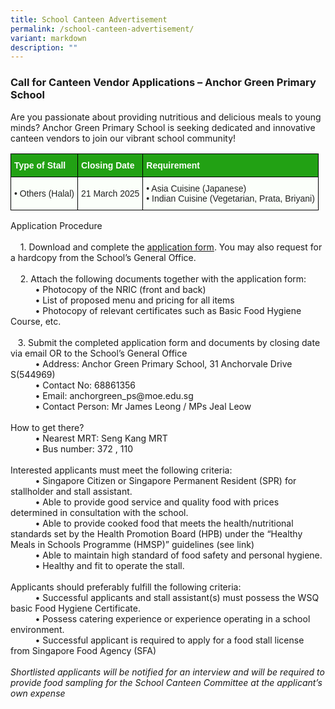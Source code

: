 ```yaml
---
title: School Canteen Advertisement
permalink: /school-canteen-advertisement/
variant: markdown
description: ""
---
```

### **Call for Canteen Vendor Applications – Anchor Green Primary School**

Are you passionate about providing nutritious and delicious meals to young minds? Anchor Green Primary School is seeking dedicated and innovative canteen vendors to join our vibrant school community!

<style type="text/css">
.tg  {border-collapse:collapse;border-spacing:0;}
.tg td{border-color:black;border-style:solid;border-width:1px;font-family:Arial, sans-serif;font-size:14px;
  overflow:hidden;padding:10px 5px;word-break:normal;}
.tg th{border-color:black;border-style:solid;border-width:1px;font-family:Arial, sans-serif;font-size:14px;
  font-weight:normal;overflow:hidden;padding:10px 5px;word-break:normal;}
.tg .tg-1h0n{background-color:#22A114;color:#FBFFFA;font-weight:bold;text-align:left;vertical-align:top}
.tg .tg-fskk{background-color:#FBFFFA;color:#21088A;font-weight:bold;text-align:center;text-decoration:underline;vertical-align:top}
.tg .tg-lb3e{background-color:#FBFFFA;color:#21088A;font-weight:bold;text-align:center;vertical-align:top}
.tg .tg-s6uv{background-color:#FBFFFA;color:#222;text-align:left;vertical-align:middle}
</style>
<table class="tg">
<thead>
  <tr>
    <th class="tg-1h0n">Type of Stall</th>
    <th class="tg-1h0n">Closing Date</th>
    <th class="tg-1h0n">Requirement</th>
  </tr>
</thead>
<tbody>
  <tr>
    <td class="tg-s6uv"><span style="color:#222;background-color:#FBFFFA">•	 Others (Halal)</span></td>
    <td class="tg-s6uv"><span style="color:#222;background-color:#FBFFFA">21 March 2025</span></td>
    <td class="tg-s6uv"><span style="color:#222;background-color:#FBFFFA">•	 Asia Cuisine (Japanese)<br>• Indian Cuisine (Vegetarian, Prata, Briyani)
</span></td>
  </tr>
  
</tbody>
</table>
Application Procedure<br><br>
&nbsp;&nbsp;&nbsp; 1. Download and complete the <a href="/files/Booklist/2025/AGPS_P1_Booklist_2025.pdf" target="_blank">application form</a>. You may also request for a hardcopy from the School’s General Office.<br><br>
&nbsp;&nbsp;&nbsp; 2. Attach the following documents together with the application form:<br>
&nbsp;&nbsp;&nbsp;&nbsp;&nbsp;&nbsp;&nbsp;&nbsp;&nbsp; •	Photocopy of the NRIC (front and back)<br>
&nbsp;&nbsp;&nbsp;&nbsp;&nbsp;&nbsp;&nbsp;&nbsp;&nbsp; •	List of proposed menu and pricing for all items<br>
&nbsp;&nbsp;&nbsp;&nbsp;&nbsp;&nbsp;&nbsp;&nbsp;&nbsp; •	Photocopy of relevant certificates such as Basic Food Hygiene Course, etc.<br><br>
&nbsp;&nbsp;&nbsp;3.	Submit the completed application form and documents by closing date via email OR to the School’s General Office<br>
&nbsp;&nbsp;&nbsp;&nbsp;&nbsp;&nbsp;&nbsp;&nbsp;&nbsp; •	Address: Anchor Green Primary School, 31 Anchorvale Drive S(544969)<br>
&nbsp;&nbsp;&nbsp;&nbsp;&nbsp;&nbsp;&nbsp;&nbsp;&nbsp; •	Contact No: 68861356<br>
&nbsp;&nbsp;&nbsp;&nbsp;&nbsp;&nbsp;&nbsp;&nbsp;&nbsp; •	Email: anchorgreen_ps@moe.edu.sg<br>
&nbsp;&nbsp;&nbsp;&nbsp;&nbsp;&nbsp;&nbsp;&nbsp;&nbsp; •	Contact Person: Mr James Leong / MPs Jeal Leow<br><br>
How to get there?<br>
&nbsp;&nbsp;&nbsp;&nbsp;&nbsp;&nbsp;&nbsp;&nbsp;&nbsp; •	Nearest MRT: Seng Kang MRT <br> &nbsp;&nbsp;&nbsp;&nbsp;&nbsp;&nbsp;&nbsp;&nbsp;&nbsp; •	Bus number: 372 , 110<br><br>Interested applicants must meet the following criteria: <br> &nbsp;&nbsp;&nbsp;&nbsp;&nbsp;&nbsp;&nbsp;&nbsp;&nbsp; •	Singapore Citizen or Singapore Permanent Resident (SPR) for stallholder and stall assistant. <br>&nbsp;&nbsp;&nbsp;&nbsp;&nbsp;&nbsp;&nbsp;&nbsp;&nbsp; •	Able to provide good service and quality food with prices determined in consultation with the school.<br>&nbsp;&nbsp;&nbsp;&nbsp;&nbsp;&nbsp;&nbsp;&nbsp;&nbsp; •	Able to provide cooked food that meets the health/nutritional standards set by the Health Promotion Board (HPB) under the “Healthy Meals in Schools Programme (HMSP)” guidelines <a target="_blank">(see link)</a><br>&nbsp;&nbsp;&nbsp;&nbsp;&nbsp;&nbsp;&nbsp;&nbsp;&nbsp; •	Able to maintain high standard of food safety and personal hygiene.<br> &nbsp;&nbsp;&nbsp;&nbsp;&nbsp;&nbsp;&nbsp;&nbsp;&nbsp; •	Healthy and fit to operate the stall.<br><br> Applicants should preferably fulfill the following criteria:<br>
&nbsp;&nbsp;&nbsp;&nbsp;&nbsp;&nbsp;&nbsp;&nbsp;&nbsp; • Successful applicants and stall assistant(s) must possess the WSQ basic Food Hygiene Certificate.<br>
&nbsp;&nbsp;&nbsp;&nbsp;&nbsp;&nbsp;&nbsp;&nbsp;&nbsp; •	Possess catering experience or experience operating in a school environment.<br>
&nbsp;&nbsp;&nbsp;&nbsp;&nbsp;&nbsp;&nbsp;&nbsp;&nbsp; •	Successful applicant is required to apply for a food stall license from Singapore Food Agency (SFA)<br><br>
<i>Shortlisted applicants will be notified for an interview and will be required to provide food sampling for the School Canteen Committee at the applicant’s own expense</i>